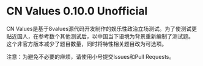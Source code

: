 # CN Values 0.10.0 Unofficial

CN Values是基于8values源代码开发制作的娱乐性政治立场测试。为了使测试更贴近国人，在参考数个其他测试后，以中国当下语境为背景重新编制了测试题。
这个非官方版本减少了题目数量，同时将特性相关题目改为可选项。

注意：为避免不必要的麻烦，请使用小号提交Issues和Pull Requests。
